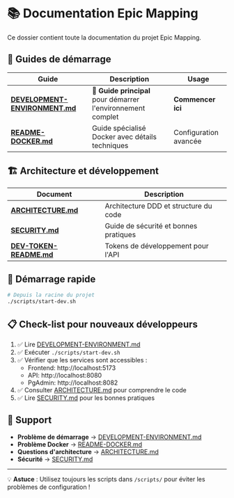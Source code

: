 # 📚 Documentation Epic Mapping

Ce dossier contient toute la documentation du projet Epic Mapping.

## 🚀 Guides de démarrage

| Guide | Description | Usage |
|-------|-------------|-------|
| [**DEVELOPMENT-ENVIRONMENT.md**](./DEVELOPMENT-ENVIRONMENT.md) | 🌟 **Guide principal** pour démarrer l'environnement complet | **Commencer ici** |
| [**README-DOCKER.md**](./README-DOCKER.md) | Guide spécialisé Docker avec détails techniques | Configuration avancée |

## 🏗️ Architecture et développement

| Document | Description |
|----------|-------------|
| [**ARCHITECTURE.md**](./ARCHITECTURE.md) | Architecture DDD et structure du code |
| [**SECURITY.md**](./SECURITY.md) | Guide de sécurité et bonnes pratiques |
| [**DEV-TOKEN-README.md**](./DEV-TOKEN-README.md) | Tokens de développement pour l'API |

## 🚀 Démarrage rapide

```bash
# Depuis la racine du projet
./scripts/start-dev.sh
```

## 📋 Check-list pour nouveaux développeurs

1. ✅ Lire [DEVELOPMENT-ENVIRONMENT.md](./DEVELOPMENT-ENVIRONMENT.md)
2. ✅ Exécuter `./scripts/start-dev.sh`
3. ✅ Vérifier que les services sont accessibles :
   - Frontend: http://localhost:5173
   - API: http://localhost:8080
   - PgAdmin: http://localhost:8082
4. ✅ Consulter [ARCHITECTURE.md](./ARCHITECTURE.md) pour comprendre le code
5. ✅ Lire [SECURITY.md](./SECURITY.md) pour les bonnes pratiques

## 🛟 Support

- **Problème de démarrage** → [DEVELOPMENT-ENVIRONMENT.md](./DEVELOPMENT-ENVIRONMENT.md#-résolution-de-problèmes)
- **Problème Docker** → [README-DOCKER.md](./README-DOCKER.md#-dépannage)
- **Questions d'architecture** → [ARCHITECTURE.md](./ARCHITECTURE.md)
- **Sécurité** → [SECURITY.md](./SECURITY.md)

---

💡 **Astuce** : Utilisez toujours les scripts dans `/scripts/` pour éviter les problèmes de configuration !
